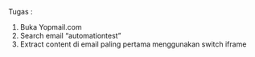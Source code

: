 Tugas :
1. Buka Yopmail.com
2. Search email “automationtest”
3. Extract content di email paling pertama menggunakan switch iframe
